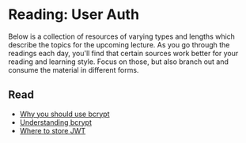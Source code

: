 # Reading: User Auth

Below is a collection of resources of varying types and lengths which describe the topics for the upcoming lecture.  As you go through the readings each day, you'll find that certain sources work better for your reading and learning style. Focus on those, but also branch out and consume the material in different forms.

## Read
* [Why you should use bcrypt](https://medium.com/@danboterhoven/why-you-should-use-bcrypt-to-hash-passwords-af330100b861)
* [Understanding bcrypt](https://auth0.com/blog/hashing-in-action-understanding-bcrypt/)
* [Where to store JWT](https://auth0.com/docs/security/store-tokens)
